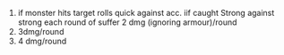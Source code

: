 1. if monster hits target rolls quick against acc. iif caught Strong against strong each round of suffer 2 dmg (ignoring armour)/round
2. 3dmg/round
3. 4 dmg/round